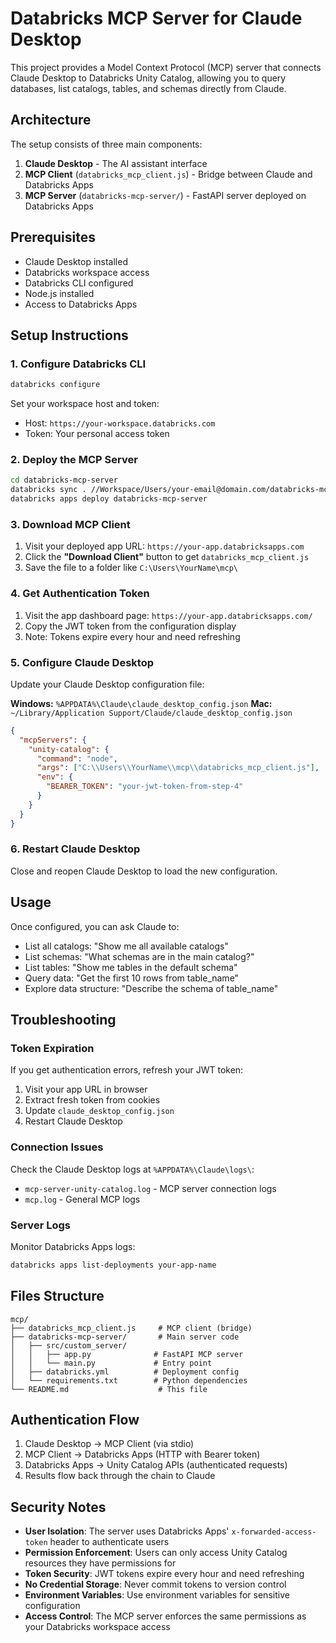 # Databricks MCP Server for Claude Desktop

This project provides a Model Context Protocol (MCP) server that connects Claude Desktop to Databricks Unity Catalog, allowing you to query databases, list catalogs, tables, and schemas directly from Claude.

## Architecture

The setup consists of three main components:

1. **Claude Desktop** - The AI assistant interface
2. **MCP Client** (`databricks_mcp_client.js`) - Bridge between Claude and Databricks Apps
3. **MCP Server** (`databricks-mcp-server/`) - FastAPI server deployed on Databricks Apps

## Prerequisites

- Claude Desktop installed
- Databricks workspace access
- Databricks CLI configured
- Node.js installed
- Access to Databricks Apps

## Setup Instructions

### 1. Configure Databricks CLI

```bash
databricks configure
```

Set your workspace host and token:
- Host: `https://your-workspace.databricks.com`
- Token: Your personal access token

### 2. Deploy the MCP Server

```bash
cd databricks-mcp-server
databricks sync . //Workspace/Users/your-email@domain.com/databricks-mcp-server --full
databricks apps deploy databricks-mcp-server
```

### 3. Download MCP Client

1. Visit your deployed app URL: `https://your-app.databricksapps.com`
2. Click the **"Download Client"** button to get `databricks_mcp_client.js`
3. Save the file to a folder like `C:\Users\YourName\mcp\`

### 4. Get Authentication Token

1. Visit the app dashboard page: `https://your-app.databricksapps.com/`
2. Copy the JWT token from the configuration display
3. Note: Tokens expire every hour and need refreshing

### 5. Configure Claude Desktop

Update your Claude Desktop configuration file:

**Windows:** `%APPDATA%\Claude\claude_desktop_config.json`
**Mac:** `~/Library/Application Support/Claude/claude_desktop_config.json`

```json
{
  "mcpServers": {
    "unity-catalog": {
      "command": "node",
      "args": ["C:\\Users\\YourName\\mcp\\databricks_mcp_client.js"],
      "env": {
        "BEARER_TOKEN": "your-jwt-token-from-step-4"
      }
    }
  }
}
```

### 6. Restart Claude Desktop

Close and reopen Claude Desktop to load the new configuration.

## Usage

Once configured, you can ask Claude to:

- List all catalogs: "Show me all available catalogs"
- List schemas: "What schemas are in the main catalog?"
- List tables: "Show me tables in the default schema"
- Query data: "Get the first 10 rows from table_name"
- Explore data structure: "Describe the schema of table_name"

## Troubleshooting

### Token Expiration
If you get authentication errors, refresh your JWT token:
1. Visit your app URL in browser
2. Extract fresh token from cookies
3. Update `claude_desktop_config.json`
4. Restart Claude Desktop

### Connection Issues
Check the Claude Desktop logs at `%APPDATA%\Claude\logs\`:
- `mcp-server-unity-catalog.log` - MCP server connection logs
- `mcp.log` - General MCP logs

### Server Logs
Monitor Databricks Apps logs:
```bash
databricks apps list-deployments your-app-name
```

## Files Structure

```
mcp/
├── databricks_mcp_client.js     # MCP client (bridge)
├── databricks-mcp-server/       # Main server code
│   ├── src/custom_server/
│   │   ├── app.py              # FastAPI MCP server
│   │   └── main.py             # Entry point
│   ├── databricks.yml          # Deployment config
│   └── requirements.txt        # Python dependencies
└── README.md                    # This file
```

## Authentication Flow

1. Claude Desktop → MCP Client (via stdio)
2. MCP Client → Databricks Apps (HTTP with Bearer token)
3. Databricks Apps → Unity Catalog APIs (authenticated requests)
4. Results flow back through the chain to Claude

## Security Notes

- **User Isolation**: The server uses Databricks Apps' `x-forwarded-access-token` header to authenticate users
- **Permission Enforcement**: Users can only access Unity Catalog resources they have permissions for
- **Token Security**: JWT tokens expire every hour and need refreshing
- **No Credential Storage**: Never commit tokens to version control
- **Environment Variables**: Use environment variables for sensitive configuration
- **Access Control**: The MCP server enforces the same permissions as your Databricks workspace access